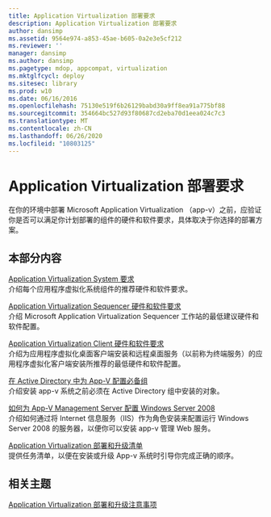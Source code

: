 ```yaml
---
title: Application Virtualization 部署要求
description: Application Virtualization 部署要求
author: dansimp
ms.assetid: 9564e974-a853-45ae-b605-0a2e3e5cf212
ms.reviewer: ''
manager: dansimp
ms.author: dansimp
ms.pagetype: mdop, appcompat, virtualization
ms.mktglfcycl: deploy
ms.sitesec: library
ms.prod: w10
ms.date: 06/16/2016
ms.openlocfilehash: 75130e519f6b26129babd30a9ff8ea91a775bf88
ms.sourcegitcommit: 354664bc527d93f80687cd2eba70d1eea024c7c3
ms.translationtype: MT
ms.contentlocale: zh-CN
ms.lasthandoff: 06/26/2020
ms.locfileid: "10803125"
---
```

# Application Virtualization 部署要求


在你的环境中部署 Microsoft Application Virtualization （app-v）之前，应验证你是否可以满足你计划部署的组件的硬件和软件要求，具体取决于你选择的部署方案。

## 本部分内容


<a href="" id="application-virtualization-system-requirements"></a>[Application Virtualization System 要求](application-virtualization-system-requirements.md)  
介绍每个应用程序虚拟化系统组件的推荐硬件和软件要求。

<a href="" id="application-virtualization-sequencer-hardware-and-software-requirements"></a>[Application Virtualization Sequencer 硬件和软件要求](application-virtualization-sequencer-hardware-and-software-requirements.md)  
介绍 Microsoft Application Virtualization Sequencer 工作站的最低建议硬件和软件配置。

<a href="" id="application-virtualization-client-hardware-and-software-requirements"></a>[Application Virtualization Client 硬件和软件要求](application-virtualization-client-hardware-and-software-requirements.md)  
介绍为应用程序虚拟化桌面客户端安装和远程桌面服务（以前称为终端服务）的应用程序虚拟化客户端安装所推荐的最低硬件和软件配置。

<a href="" id="configuring-prerequisite-groups-in-active-directory-for-app-v"></a>[在 Active Directory 中为 App-V 配置必备组](configuring-prerequisite-groups-in-active-directory-for-app-v.md)  
介绍安装 app-v 系统之前必须在 Active Directory 组中安装的对象。

<a href="" id="how-to-configure-windows-server-2008-for-app-v-management-servers"></a>[如何为 App-V Management Server 配置 Windows Server 2008](how-to-configure-windows-server-2008-for-app-v-management-servers.md)  
介绍如何通过将 Internet 信息服务（IIS）作为角色安装来配置运行 Windows Server 2008 的服务器，以便你可以安装 app-v 管理 Web 服务。

<a href="" id="application-virtualization-deployment-and-upgrade-checklists"></a>[Application Virtualization 部署和升级清单](application-virtualization-deployment-and-upgrade-checklists.md)  
提供任务清单，以便在安装或升级 App-v 系统时引导你完成正确的顺序。

## 相关主题


[Application Virtualization 部署和升级注意事项](application-virtualization-deployment-and-upgrade-considerations.md)

 

 





